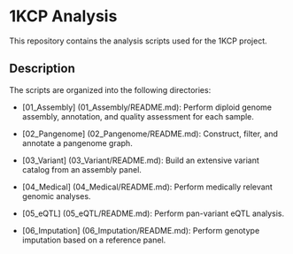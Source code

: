 # 1KCP Analysis

This repository contains the analysis scripts used for the 1KCP project.

## Description

The scripts are organized into the following directories:

- [01_Assembly] (01_Assembly/README.md): Perform diploid genome assembly, annotation, and quality assessment for each sample.

- [02_Pangenome] (02_Pangenome/README.md): Construct, filter, and annotate a pangenome graph.

- [03_Variant] (03_Variant/README.md): Build an extensive variant catalog from an assembly panel.

- [04_Medical] (04_Medical/README.md): Perform medically relevant genomic analyses.

- [05_eQTL] (05_eQTL/README.md): Perform pan-variant eQTL analysis.

- [06_Imputation] (06_Imputation/README.md): Perform genotype imputation based on a reference panel.